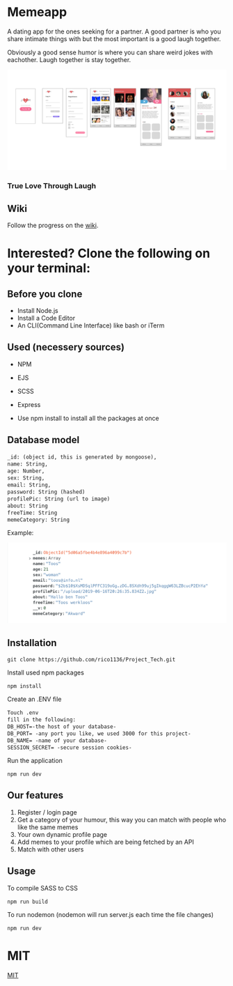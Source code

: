 # Memeapp

A dating app for the ones seeking for a partner. A good partner is who you share intimate things with but the most important is a good laugh together.

Obviously a good sense humor is where you can share weird jokes with eachother. Laugh together is stay together.

![Wireflow app](https://github.com/joanpadolina/Project_Tech/blob/master/documentatie/Jome-branding-sketch.png)

### True Love Through Laugh

## Wiki

Follow the progress on the [wiki](https://github.com/rico1136/Project_Tech/wiki).

# Interested? Clone the following on your terminal:

## Before you clone

* Install Node.js
* Install a Code Editor
* An CLI(Command Line Interface) like bash or iTerm

## Used (necessery sources)

* NPM
* EJS
* SCSS
* Express

* Use npm install to install all the packages at once

## Database model

```
_id: (object id, this is generated by mongoose),
name: String,
age: Number,
sex: String,
email: String,
password: String (hashed)
profilePic: String (url to image)
about: String
freeTime: String
memeCategory: String
```
Example:

<img src="https://github.com/rico1136/Project_Tech/blob/master/documentatie/screenshot-database.png" width="800" height="auto"/>

## Installation

```
git clone https://github.com/rico1136/Project_Tech.git
```

Install used npm packages
```
npm install
```
Create an .ENV file
```
Touch .env
fill in the following:
DB_HOST=-the host of your database-
DB_PORT= -any port you like, we used 3000 for this project-  
DB_NAME= -name of your database- 
SESSION_SECRET= -secure session cookies-
```
Run the application
```
npm run dev
```


## Our features
1. Register / login page
2. Get a category of your humour, this way you can match with people who like the same memes
3. Your own dynamic profile page
4. Add memes to your profile which are being fetched by an API
5. Match with other users

## Usage
To compile SASS to CSS
```
npm run build
```
To run nodemon (nodemon will run server.js each time the file changes)
```
npm run dev
```

# MIT
[MIT](https://github.com/rico1136/Project_Tech/blob/master/LICENSE)
